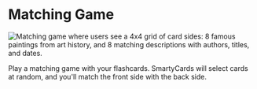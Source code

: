 # Matching Game

![Matching game where users see a 4x4 grid of card sides: 8 famous paintings from art history, and 8 matching descriptions with authors, titles, and dates.](/img/play-matching-game.gif)

Play a matching game with your flashcards. SmartyCards will select cards at random, and you'll match the front side with the back side.
